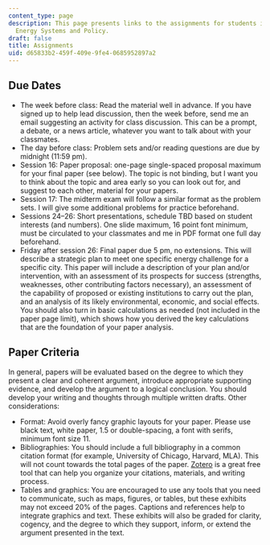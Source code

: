 ```yaml
---
content_type: page
description: This page presents links to the assignments for students in 11.165 Urban
  Energy Systems and Policy.
draft: false
title: Assignments
uid: d65833b2-459f-409e-9fe4-0685952897a2
---
```

## Due Dates

- The week before class: Read the material well in advance. If you have signed up to help lead discussion, then the week before, send me an email suggesting an activity for class discussion. This can be a prompt, a debate, or a news article, whatever you want to talk about with your classmates. 
- The day before class: Problem sets and/or reading questions are due by midnight (11:59 pm).
- Session 16: Paper proposal: one-page single-spaced proposal maximum for your final paper (see below). The topic is not binding, but I want you to think about the topic and area early so you can look out for, and suggest to each other, material for your papers.
- Session 17: The midterm exam will follow a similar format as the problem sets. I will give some additional problems for practice beforehand.
- Sessions 24–26: Short presentations, schedule TBD based on student interests (and numbers). One slide maximum, 16 point font minimum, must be circulated to your classmates and me in PDF format one full day beforehand.
- Friday after session 26: Final paper due 5 pm, no extensions. This will describe a strategic plan to meet one specific energy challenge for a specific city. This paper will include a description of your plan and/or intervention, with an assessment of its prospects for success (strengths, weaknesses, other contributing factors necessary), an assessment of the capability of proposed or existing institutions to carry out the plan, and an analysis of its likely environmental, economic, and social effects. You should also turn in basic calculations as needed (not included in the paper page limit), which shows how you derived the key calculations that are the foundation of your paper analysis.

## Paper Criteria 

In general, papers will be evaluated based on the degree to which they present a clear and coherent argument, introduce appropriate supporting evidence, and develop the argument to a logical conclusion. You should develop your writing and thoughts through multiple written drafts. Other considerations:

- Format: Avoid overly fancy graphic layouts for your paper. Please use black text, white paper, 1.5 or double-spacing, a font with serifs, minimum font size 11.
- Bibliographies: You should include a full bibliography in a common citation format (for example, University of Chicago, Harvard, MLA). This will not count towards the total pages of the paper. [Zotero](https://www.zotero.org/) is a great free tool that can help you organize your citations, materials, and writing process.
- Tables and graphics: You are encouraged to use any tools that you need to communicate, such as maps, figures, or tables, but these exhibits may not exceed 20% of the pages. Captions and references help to integrate graphics and text. These exhibits will also be graded for clarity, cogency, and the degree to which they support, inform, or extend the argument presented in the text.